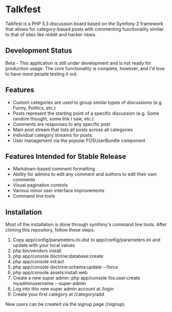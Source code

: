 Talkfest
==========

Talkfest is a PHP 5.3 discussion board based on the Symfony 2 framework that allows for category-based posts with commenting functionality similar to that of sites like reddit and hacker news.

## Development Status

Beta - This application is still under development and is not ready for production usage.  The core functionality is complete, however, and I'd love to have more people testing it out.

## Features

* Custom categories are used to group similar types of discussions (e.g. Funny, Politics, etc.)
* Posts represent the starting point of a specific discussion (e.g. Some random thought, some link I saw, etc.)
* Comments are responses to any specific post
* Main post stream that lists all posts across all categories
* Individual category streams for posts
* User management via the popular FOSUserBundle component

## Features Intended for Stable Release

* Markdown-based comment formatting
* Ability for admins to edit any comment and authors to edit their own comments
* Visual pagination controls
* Various minor user interface improvements
* Command line tools

## Installation

Most of the installation is done through symfony's command line tools.  After cloning this repository, follow these steps:

1. Copy app/config/parameters.ini.dist to app/config/parameters.ini and update with your local values
2. php bin/vendors install
3. php app/console doctrine:database:create
4. php app/console init:acl
5. php app/console doctrine:schema:update --force
6. php app/console assets:install web
7. Create a new super admin: php app/console fos:user:create myadminusername --super-admin
8. Log into this new super admin account at /login
9. Create your first category at /category/add

New users can be created via the signup page (/signup).